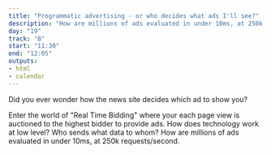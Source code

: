 ```yaml
---
title: "Programmatic advertising - or who decides what ads I'll see?"
description: "How are millions of ads evaluated in under 10ms, at 250k requests/second."
day: "19"
track: "B"
start: "11:30"
end: "12:05"
outputs:
- html
- calendar
---
```


Did you ever wonder how the news site decides which ad to show you?

Enter the world of "Real Time Bidding" where your each page view is auctioned to the highest bidder to provide ads. How does technology work at low level? Who sends what data to whom? How are millions of ads evaluated in under 10ms, at 250k requests/second.

